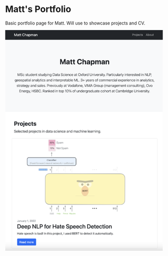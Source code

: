 # Matt's Portfolio

Basic portfolio page for Matt. Will use to showcase projects and CV.

![alt text](screenshot.png "Screenshot")